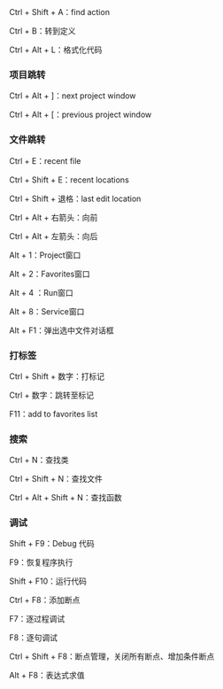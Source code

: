 Ctrl + Shift + A：find action

Ctrl + B：转到定义

Ctrl + Alt + L：格式化代码

### 项目跳转

Ctrl + Alt + ]：next project window

Ctrl + Alt + [：previous project window

### 文件跳转

Ctrl +  E：recent file

Ctrl + Shift + E：recent locations

Ctrl + Shift + 退格：last edit location

Ctrl + Alt + 右箭头：向前

Ctrl + Alt + 左箭头：向后

Alt + 1：Project窗口

Alt + 2：Favorites窗口

Alt + 4 ：Run窗口

Alt + 8：Service窗口

Alt + F1：弹出选中文件对话框

### 打标签

Ctrl + Shift + 数字：打标记

Ctrl + 数字：跳转至标记

F11：add to favorites list

### 搜索

Ctrl + N：查找类

Ctrl + Shift + N：查找文件

Ctrl + Alt + Shift + N：查找函数

### 调试

Shift + F9：Debug 代码

F9：恢复程序执行

Shift + F10：运行代码

Ctrl + F8：添加断点

F7：逐过程调试

F8：逐句调试

Ctrl + Shift + F8：断点管理，关闭所有断点、增加条件断点

Alt + F8：表达式求值
